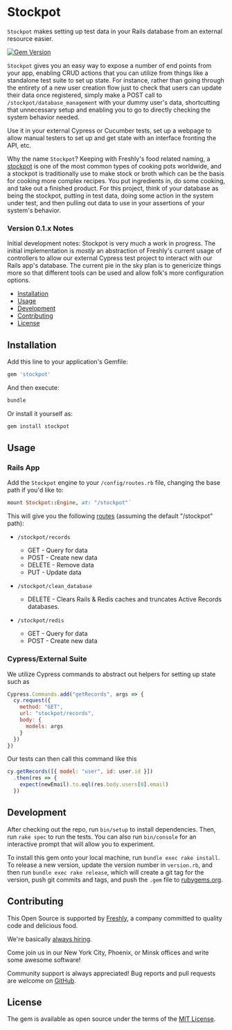 # Stockpot

`Stockpot` makes setting up test data in your Rails database from an external resource easier.

[![Gem Version](https://badge.fury.io/rb/stockpot.svg)](https://badge.fury.io/rb/stockpot)
<!-- [![Build Status](https://semaphoreci.com/api/v1/freshly/stockpot/branches/master/badge.svg)](https://semaphoreci.com/freshly/stockpot)
[![Maintainability](TODO)](https://codeclimate.com/github/Freshly/stockpot/maintainability)
[![Test Coverage](TODO)](https://codeclimate.com/github/Freshly/stockpot/test_coverage) -->

`Stockpot` gives you an easy way to expose a number of end points from your app, enabling CRUD actions that you can utilize from things like a standalone test suite to set up state. For instance, rather than going through the entirety of a new user creation flow just to check that users can update their data once registered, simply make a POST call to `/stockpot/database_management` with your dummy user's data, shortcutting that unnecessary setup and enabling you to go to directly checking the system behavior needed.

Use it in your external Cypress or Cucumber tests, set up a webpage to allow manual testers to set up and get state with an interface fronting the API, etc.

Why the name `Stockpot`? Keeping with Freshly's food related naming, a [stockpot](https://en.wikipedia.org/wiki/Stock_pot) is one of the most common types of cooking pots worldwide, and a stockpot is traditionally use to make stock or broth which can be the basis for cooking more complex recipes. You put ingredients in, do some cooking, and take out a finished product. For this project, think of your database as being the stockpot, putting in test data, doing some action in the system under test, and then pulling out data to use in your assertions of your system's behavior.

### Version 0.1.x Notes

Initial development notes: Stockpot is very much a work in progress. The initial implementation is _mostly_ an abstraction of Freshly's current usage of controllers to allow our external Cypress test project to interact with our Rails app's database. The current pie in the sky plan is to genericize things more so that different tools can be used and allow folk's more configuration options.

* [Installation](#installation)
* [Usage](#usage)
* [Development](#development)
* [Contributing](#contributing)
* [License](#license)

## Installation

Add this line to your application's Gemfile:

```ruby
gem 'stockpot'
```

And then execute:

```bash
bundle
```

Or install it yourself as:

```bash
gem install stockpot
```

## Usage

### Rails App

Add the `Stockpot` engine to your `/config/routes.rb` file, changing the base path if you'd like to:

```ruby
mount Stockpot::Engine, at: "/stockpot"`
```

This will give you the following [routes](/config/routes.rb) (assuming the default "/stockpot" path):

* `/stockpot/records`
  * GET - Query for data
  * POST - Create new data
  * DELETE - Remove data
  * PUT - Update data

* `/stockpot/clean_database`
  * DELETE - Clears Rails & Redis caches and truncates Active Records databases.

* `/stockpot/redis`
  * GET - Query for data
  * POST - Create new data

### Cypress/External Suite

We utilize Cypress commands to abstract out helpers for setting up state such as

```javascript
Cypress.Commands.add("getRecords", args => {
  cy.request({
    method: "GET",
    url: "stockpot/records",
    body: {
      models: args
    }
  })
})
```

Our tests can then call this command like this
  
```javascript
cy.getRecords([{ model: "user", id: user.id }])
  .then(res => {
    expect(newEmail).to.eql(res.body.users[0].email)
  })
```

## Development

After checking out the repo, run `bin/setup` to install dependencies. Then, run `rake spec` to run the tests. You can also run `bin/console` for an interactive prompt that will allow you to experiment.

To install this gem onto your local machine, run `bundle exec rake install`. To release a new version, update the version number in `version.rb`, and then run `bundle exec rake release`, which will create a git tag for the version, push git commits and tags, and push the `.gem` file to [rubygems.org](https://rubygems.org).

## Contributing

This Open Source is supported by [Freshly](https://freshly.com), a company committed to quality code and delicious food.

We're basically [always hiring](https://jobs.lever.co/freshly).

Come join us in our New York City, Phoenix, or Minsk offices and write some awesome software!

Community support is always appreciated! Bug reports and pull requests are welcome on [GitHub](https://github.com/Freshly/stockpot).

## License

The gem is available as open source under the terms of the [MIT License](https://opensource.org/licenses/MIT).
